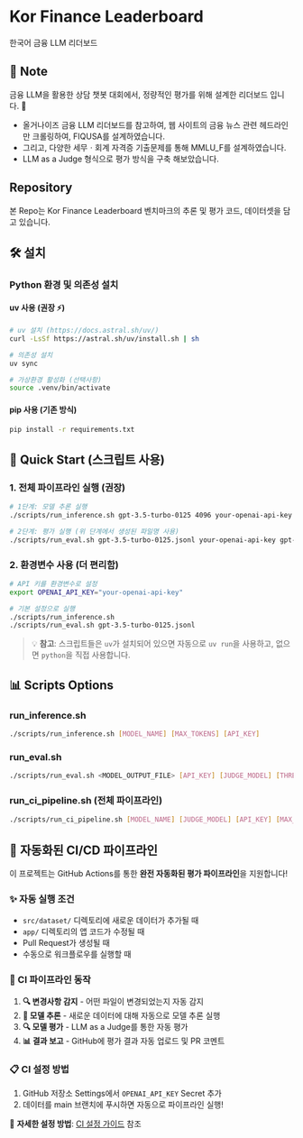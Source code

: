 # Kor Finance Leaderboard
한국어 금융 LLM 리더보드

## 📖 Note
금융 LLM을 활용한 상담 챗봇 대회에서, 정량적인 평가를 위해 설계한 리더보드 입니다. 🎇
* 올거나이즈 금융 LLM 리더보드를 참고하여, 웹 사이트의 금융 뉴스 관련 헤드라인만 크롤링하여, FIQUSA를 설계하였습니다.
* 그리고, 다양한 세무ㆍ회계 자격증 기출문제를 통해 MMLU_F를 설계하였습니다.
* LLM as a Judge 형식으로 평가 방식을 구축 해보았습니다.

## Repository
본 Repo는 Kor Finance Leaderboard 벤치마크의 추론 및 평가 코드, 데이터셋을 담고 있습니다.

## 🛠️ 설치

### Python 환경 및 의존성 설치

#### uv 사용 (권장 ⚡)
```bash
# uv 설치 (https://docs.astral.sh/uv/)
curl -LsSf https://astral.sh/uv/install.sh | sh

# 의존성 설치
uv sync

# 가상환경 활성화 (선택사항)
source .venv/bin/activate
```

#### pip 사용 (기존 방식)
```bash
pip install -r requirements.txt
```

## 🚀 Quick Start (스크립트 사용)

### 1. 전체 파이프라인 실행 (권장)
```bash
# 1단계: 모델 추론 실행
./scripts/run_inference.sh gpt-3.5-turbo-0125 4096 your-openai-api-key

# 2단계: 평가 실행 (위 단계에서 생성된 파일명 사용)
./scripts/run_eval.sh gpt-3.5-turbo-0125.jsonl your-openai-api-key gpt-4 30
```

### 2. 환경변수 사용 (더 편리함)
```bash
# API 키를 환경변수로 설정
export OPENAI_API_KEY="your-openai-api-key"

# 기본 설정으로 실행
./scripts/run_inference.sh
./scripts/run_eval.sh gpt-3.5-turbo-0125.jsonl
```

> 💡 **참고**: 스크립트들은 `uv`가 설치되어 있으면 자동으로 `uv run`을 사용하고, 없으면 `python`을 직접 사용합니다.

## 📊 Scripts Options

### run_inference.sh
```bash
./scripts/run_inference.sh [MODEL_NAME] [MAX_TOKENS] [API_KEY]
```

### run_eval.sh
```bash
./scripts/run_eval.sh <MODEL_OUTPUT_FILE> [API_KEY] [JUDGE_MODEL] [THREADS]
```

### run_ci_pipeline.sh (전체 파이프라인)
```bash
./scripts/run_ci_pipeline.sh [MODEL_NAME] [JUDGE_MODEL] [API_KEY] [MAX_TOKENS] [THREADS]
```

## 🤖 자동화된 CI/CD 파이프라인

이 프로젝트는 GitHub Actions를 통한 **완전 자동화된 평가 파이프라인**을 지원합니다!

### ✨ 자동 실행 조건
- `src/dataset/` 디렉토리에 새로운 데이터가 추가될 때
- `app/` 디렉토리의 앱 코드가 수정될 때  
- Pull Request가 생성될 때
- 수동으로 워크플로우를 실행할 때

### 🚀 CI 파이프라인 동작
1. **🔍 변경사항 감지** - 어떤 파일이 변경되었는지 자동 감지
2. **🚀 모델 추론** - 새로운 데이터에 대해 자동으로 모델 추론 실행
3. **🔍 모델 평가** - LLM as a Judge를 통한 자동 평가
4. **📊 결과 보고** - GitHub에 평가 결과 자동 업로드 및 PR 코멘트

### 📋 CI 설정 방법
1. GitHub 저장소 Settings에서 `OPENAI_API_KEY` Secret 추가
2. 데이터를 main 브랜치에 푸시하면 자동으로 파이프라인 실행! 

👀 **자세한 설정 방법**: [CI 설정 가이드](docs/CI_SETUP.md) 참조
